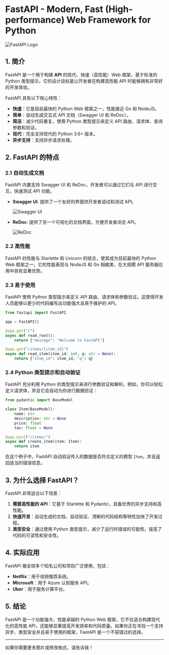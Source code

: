 # FastAPI - Modern, Fast (High-performance) Web Framework for Python

![FastAPI Logo](https://fastapi.tiangolo.com/img/logo-margin/logo-teal.png)

## 1. 简介

FastAPI 是一个用于构建 **API** 的现代、快速（高性能）Web 框架，基于标准的 Python 类型提示。它的设计目标是让开发者在构建高性能 API 时能够拥有非常好的开发体验。

FastAPI 具有以下核心特性：

- **快速**：它是目前最快的 Python Web 框架之一，性能接近 Go 和 NodeJS。
- **简单**：自动生成交互式 API 文档（Swagger UI 和 ReDoc）。
- **简洁**：减少代码重复，使用 Python 类型提示来定义 API 路由、请求体、查询参数和验证。
- **现代**：完全支持现代的 Python 3.6+ 版本。
- **异步支持**：支持异步请求处理。

## 2. FastAPI 的特点

### 2.1 自动生成文档

FastAPI 内置支持 Swagger UI 和 ReDoc，开发者可以通过它们与 API 进行交互，快速测试 API 功能。

- **Swagger UI**: 提供了一个友好的界面供开发者调试和测试 API。

  ![Swagger UI](https://fastapi.tiangolo.com/img/index/index-01-swagger-02.png)

- **ReDoc**: 提供了另一个可视化的文档界面，方便开发者浏览 API。

  ![ReDoc](https://fastapi.tiangolo.com/img/index/index-02-redoc-02.png)

### 2.2 高性能

FastAPI 的性能与 Starlette 和 Uvicorn 的结合，使其成为目前最快的 Python Web 框架之一。它的性能表现与 NodeJS 和 Go 相媲美，在大规模 API 服务器应用中具有显著优势。

### 2.3 易于使用

FastAPI 使用 Python 类型提示来定义 API 路由、请求体和参数验证。这使得开发人员能够以更少的代码编写出功能强大且易于维护的 API。

```python
from fastapi import FastAPI

app = FastAPI()

@app.get("/")
async def read_root():
    return {"message": "Welcome to FastAPI"}

@app.get("/items/{item_id}")
async def read_item(item_id: int, q: str = None):
    return {"item_id": item_id, "q": q}
```

### 2.4 Python 类型提示和自动验证

FastAPI 充分利用 Python 的类型提示来进行参数验证和解析。例如，你可以轻松定义请求体，并且它会自动为你进行数据验证：

```python
from pydantic import BaseModel

class Item(BaseModel):
    name: str
    description: str = None
    price: float
    tax: float = None

@app.post("/items/")
async def create_item(item: Item):
    return item
```

在这个例子中，FastAPI 自动验证传入的数据是否符合定义的模型 `Item`，并且返回适当的错误信息。

## 3. 为什么选择 FastAPI？

FastAPI 非常适合以下场景：

1. **需要高性能的 API**：它基于 Starlette 和 Pydantic，具备优秀的异步支持和高性能。
2. **快速开发**：自动生成的文档、自动验证、清晰的代码结构等特性加快了开发过程。
3. **类型安全**：通过使用 Python 类型提示，减少了运行时错误的可能性，提高了代码的可读性和安全性。

## 4. 实际应用

FastAPI 被全球多个知名公司和项目广泛使用，包括：

- **Netflix**：用于视频推荐系统。
- **Microsoft**：用于 Azure 认知服务 API。
- **Uber**：用于服务计算平台。

## 5. 结论

FastAPI 是一个功能强大、性能卓越的 Python Web 框架，它不仅适合构建现代化的高性能 API，还能够显著提高开发效率和代码质量。如果你正在寻找一个支持异步、类型安全并且易于使用的框架，FastAPI 是一个不容错过的选择。

---

如果你需要更多图片或修改格式，请告诉我！
